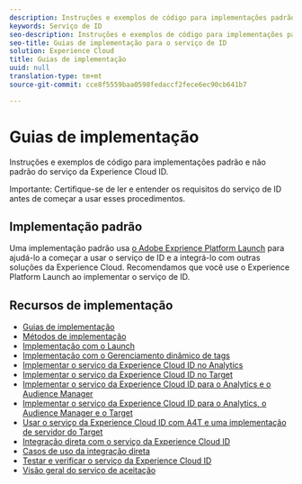 ```yaml
---
description: Instruções e exemplos de código para implementações padrão e não padrão do serviço da Experience Cloud ID.
keywords: Serviço de ID
seo-description: Instruções e exemplos de código para implementações padrão e não padrão do serviço da Experience Cloud ID.
seo-title: Guias de implementação para o serviço de ID
solution: Experience Cloud
title: Guias de implementação
uuid: null
translation-type: tm+mt
source-git-commit: cce8f5559baa0598fedaccf2fece6ec90cb641b7

---
```



# Guias de implementação

Instruções e exemplos de código para implementações padrão e não padrão do serviço da Experience Cloud ID.

Importante: Certifique-se de ler e entender os requisitos do serviço de ID antes de começar a usar esses procedimentos.

## Implementação padrão

Uma implementação padrão usa [o Adobe Exprience Platform Launch](https://docs.adobelaunch.com/) para ajudá-lo a começar a usar o serviço de ID e a integrá-lo com outras soluções da Experience Cloud. Recomendamos que você use o Experience Platform Launch ao implementar o serviço de ID.

## Recursos de implementação

* [Guias de implementação](mcvid-implementation-guides.md)
* [Métodos de implementação](mcvid-implementation-methods.md)
* [Implementação com o Launch](ecid-implement-with-launch.md)
* [Implementação com o Gerenciamento dinâmico de tags](mcvid-standard.md)
* [Implementar o serviço da Experience Cloud ID no Analytics](mcvid-setup-analytics.md)
* [Implementar o serviço da Experience Cloud ID no Target](mcvid-setup-target.md)
* [Implementar o serviço da Experience Cloud ID para o Analytics e o Audience Manager](mcvid-setup-aam-analytics.md)
* [Implementar o serviço da Experience Cloud ID para o Analytics, o Audience Manager e o Target](mcvid-setup-aam-analytics-target.md)
* [Usar o serviço da Experience Cloud ID com A4T e uma implementação de servidor do Target](ecid-a4t-target.md)
* [Integração direta com o serviço da Experience Cloud ID](mcvid-direct-integration.md)
* [Casos de uso da integração direta](ecid-direct-integration-examples.md)
* [Testar e verificar o serviço da Experience Cloud ID](mcvid-test-verify.md)
* [Visão geral do serviço de aceitação](opt-in-service/mcvid-optin-overview.md)
